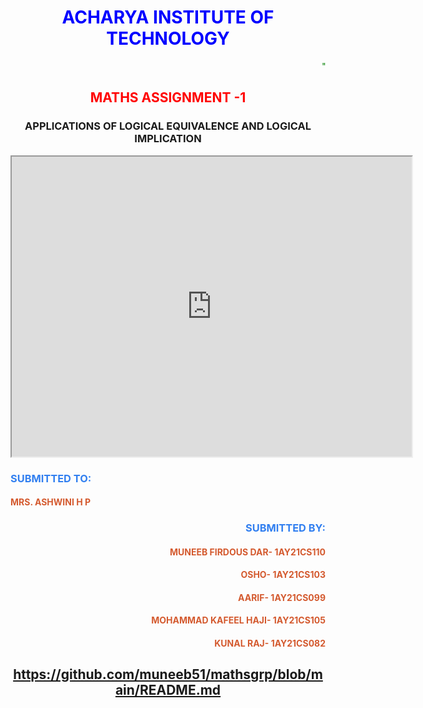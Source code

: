 <!DOCTYPE>
<html>
<head>
<title> MATHS ASSIGNEMNT</TITLE>
</head>
<body style="text-align: center">
<h1 style=text-align:center;color:blue;>ACHARYA INSTITUTE OF TECHNOLOGY</h1>
<marquee style=color:green;>"WHERE THE WORLD COMES TO LEARN"</marquee>
<h2 style=text-align:center;color:red;>MATHS ASSIGNMENT -1</h2>
<h3 style= text-align:center;>APPLICATIONS OF LOGICAL EQUIVALENCE AND LOGICAL IMPLICATION</h3>

<iframe src="https://github.com/muneeb51/mathsgrp/blob/main/WhatsApp%20Video%202023-09-02%20at%2000.09.16.mp4" width="640" height="480" allow="autoplay"></iframe>
</body>
<h3 style=text-align:left;color:#317FF0;>SUBMITTED TO:</h3>
<h4 style=text-align:left;color:#D45A2F;> MRS. ASHWINI H P </h4>
<h3 style=text-align:right;color:#317FF0;>SUBMITTED BY:</h3>
<h4 style=text-align:right;color:#D45A2F;> MUNEEB FIRDOUS DAR- 1AY21CS110 </h4>
<h4 style=text-align:right;color:#D45A2F;> OSHO- 1AY21CS103</h4>
<h4 style=text-align:right;color:#D45A2F;> AARIF- 1AY21CS099 </h4>
<h4 style=text-align:right;color:#D45A2F;> MOHAMMAD KAFEEL HAJI- 1AY21CS105 </h4>
<h4 style=text-align:right;color:#D45A2F;> KUNAL RAJ- 1AY21CS082 </h4>
<H2> <a href="">https://github.com/muneeb51/mathsgrp/blob/main/README.md</a></h2>
